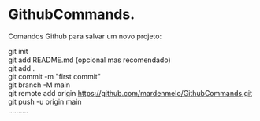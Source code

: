 # GithubCommands.

Comandos Github para salvar um novo projeto:

git init <br/>
git add README.md (opcional mas recomendado) <br/>
git add . <br/>
git commit -m "first commit" <br/>
git branch -M main <br/>
git remote add origin https://github.com/mardenmelo/GithubCommands.git <br/>
git push -u origin main <br/>
..........
